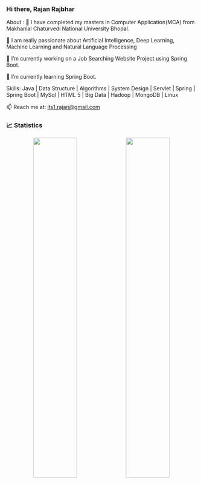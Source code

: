 ### Hi there, Rajan Rajbhar

About :
🔭 I have completed my masters in Computer Application(MCA) from Makhanlal Chaturvedi National University Bhopal.

🔭 I am really passionate about Artificial Intelligence, Deep Learning, Machine Learning and Natural Language Processing

🔭 I’m currently working on a Job Searching Website Project using Spring Boot.

🌱 I’m currently learning Spring Boot.

Skills: Java | Data Structure | Algorithms | System Design | Servlet | Spring | Spring Boot | MySql | HTML 5 | Big Data | Hadoop | MongoDB | Linux

📫 Reach me at: its1.rajan@gmail.com

### 📈 Statistics 

 

<p align="center">  
<img width="48%" src="https://github-readme-stats.vercel.app/api?username=Rajan9721&show_icons=true&theme=tokyonight" />
<img width="48%" src="https://github-readme-streak-stats.herokuapp.com/?user=Rajan9721&theme=tokyonight" />
</p>
